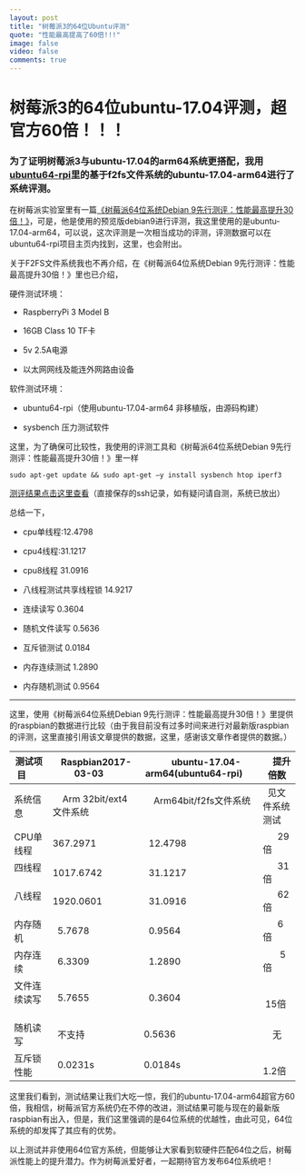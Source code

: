 ```yaml
---
layout: post
title: "树莓派3的64位Ubuntu评测"
quote: "性能最高提高了60倍!!!"
image: false
video: false
comments: true
---
```


# 树莓派3的64位ubuntu-17.04评测，超官方60倍！！！

### 为了证明树莓派3与ubuntu-17.04的arm64系统更搭配，我用[ubuntu64-rpi](https://github.com/chainsx/ubuntu64-rpi)里的基于f2fs文件系统的ubuntu-17.04-arm64进行了系统评测。

在树莓派实验室里有一篇[《树莓派64位系统Debian 9先行测评：性能最高提升30倍！》](http://shumeipai.nxez.com/2017/03/30/raspberry-pi-64-bit-debian-9-first-evaluation.html)，可是，他是使用的预览版debian9进行评测，我这里使用的是ubuntu-17.04-arm64，可以说，这次评测是一次相当成功的评测，评测数据可以在ubuntu64-rpi项目主页内找到，这里，也会附出。

关于F2FS文件系统我也不再介绍，在《树莓派64位系统Debian 9先行测评：性能最高提升30倍！》里也已介绍，

硬件测试环境：

* RaspberryPi 3 Model B

* 16GB Class 10 TF卡

* 5v 2.5A电源

* 以太网网线及能连外网路由设备

软件测试环境：

* ubuntu64-rpi（使用ubuntu-17.04-arm64 非移植版，由源码构建）

* sysbench 压力测试软件

这里，为了确保可比较性，我使用的评测工具和《树莓派64位系统Debian 9先行测评：性能最高提升30倍！》里一样

`sudo apt-get update && sudo apt-get –y install sysbench htop iperf3`

[测评结果点击这里查看](https://github.com/chainsx/ubuntu64-rpi/raw/ubuntu-17.04-arm64/Documentation/test-result/ubuntu64-test-result.txt)（直接保存的ssh记录，如有疑问请自测，系统已放出）

总结一下，

* cpu单线程:12.4798

* cpu4线程:31.1217

* cpu8线程 31.0916

* 八线程测试共享线程锁 14.9217

* 连续读写 0.3604

* 随机文件读写 0.5636

* 互斥锁测试 0.0184

* 内存连续测试 1.2890

* 内存随机测试 0.9564

**************

这里，使用《树莓派64位系统Debian 9先行测评：性能最高提升30倍！》里提供的raspbian的数据进行比较（由于我目前没有过多时间来进行对最新版raspbian的评测，这里直接引用该文章提供的数据，这里，感谢该文章作者提供的数据。）

|测试项目      |     Raspbian2017-03-03     |      ubuntu-17.04-arm64(ubuntu64-rpi)    |     提升倍数|
|------------|----------------------------|-------------------------------------------|-----------|
|系统信息      |     Arm 32bit/ext4文件系统   |      Arm64bit/f2fs文件系统               |    见文件系统测试|
|CPU单线程     | 367.2971    |   12.4798    |       29倍|
|四线程        |  1017.6742  |   31.1217    |        31倍|
|八线程        |  1920.0601  |   31.0916    |        62倍|
|内存随机      |   5.7678    |   0.9564     |        6倍|
|内存连续      |   6.3309    |   1.2890     |        5倍|
|文件连续读写   |   5.7655    |   0.3604     |        15倍|
|随机读写      |   不支持      |  0.5636      |      无|
|互斥锁性能     |   0.0231s   | 0.0184s      |        1.2倍|

这里我们看到，测试结果让我们大吃一惊，我们的ubuntu-17.04-arm64超官方60倍，我相信，树莓派官方系统仍在不停的改进，测试结果可能与现在的最新版raspbian有出入，但是，我们这里强调的是64位系统的优越性，由此可见，64位系统的却发挥了其应有的优势。

以上测试并非使用64位官方系统，但能够让大家看到软硬件匹配64位之后，树莓派性能上的提升潜力。作为树莓派爱好者，一起期待官方发布64位系统吧！
